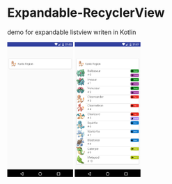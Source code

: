 # Expandable-RecyclerView
demo for expandable listview writen in Kotlin


<img src="https://github.com/wuhao028/Expandable-RecyclerView/blob/master/pic/1.png" width="30%" height="30%" />
<img src="https://github.com/wuhao028/Expandable-RecyclerView/blob/master/pic/2.png" width="30%" height="30%" />
